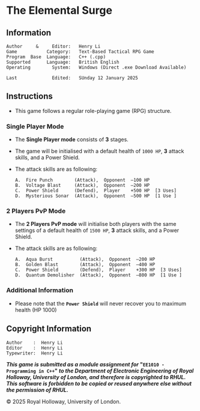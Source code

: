 # The Elemental Surge

## Information

    Author     &     Editor:   Henry Li
    Game           Category:   Text-Based Tactical RPG Game
    Program  Base  Language:   C++ (.cpp)
    Supported      Language:   British English
    Operating        System:   Windows (Direct .exe Download Available)
                               
    Last             Edited:   SUnday 12 January 2025

## Instructions

*  This game follows a regular role-playing game (RPG) structure.

### Single Player Mode
*   The **Single Player mode** consists of **3** stages.
*   The game will be initialised with a default health of `1000 HP`, **3** attack skills, and a Power Shield.
*   The attack skills are as following: 

        A.  Fire Punch        (Attack),  Opponent  –100 HP
        B.  Voltage Blast     (Attack),  Opponent  –200 HP
        C.  Power Shield      (Defend),  Player    +500 HP  [3 Uses]
        D.  Mysterious Sonar  (Attack),  Opponent  –500 HP  [1 Use ]


### 2 Players PvP Mode
*   The **2 Players PvP mode** will initialise both players with the same settings of a default health of `1500 HP`, **3** attack skills, and a Power Shield. 
*   The attack skills are as following:

        A.  Aqua Burst          (Attack),  Opponent  –200 HP
        B.  Golden Blast        (Attack),  Opponent  –400 HP
        C.  Power Shield        (Defend),  Player    +300 HP  [3 Uses]
        D.  Quantum Demolisher  (Attack),  Opponent  –800 HP  [1 Use ]


### Additional Information
* Please note that the **`Power Shield`** will never recover you to maximum health (HP 1000)


## Copyright Information
    Author    :  Henry Li
    Editor    :  Henry Li
    Typewriter:  Henry Li

**_This game is submitted as a module assignment for_ "`EE1010 - Programming in C++`" _to the Department of Electronic Engineering of Royal Holloway, University of London, and therefore is copyrighted to RHUL. This software is forbidden to be copied or reused anywhere else without the permission of RHUL._**

© 2025 Royal Holloway, University of London.
